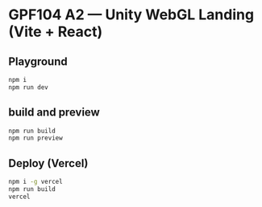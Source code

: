 # GPF104 A2 — Unity WebGL Landing (Vite + React)

## Playground
```bash
npm i
npm run dev
```

## build and preview
```bash
npm run build
npm run preview
```

## Deploy (Vercel)
```bash
npm i -g vercel
npm run build
vercel
```
